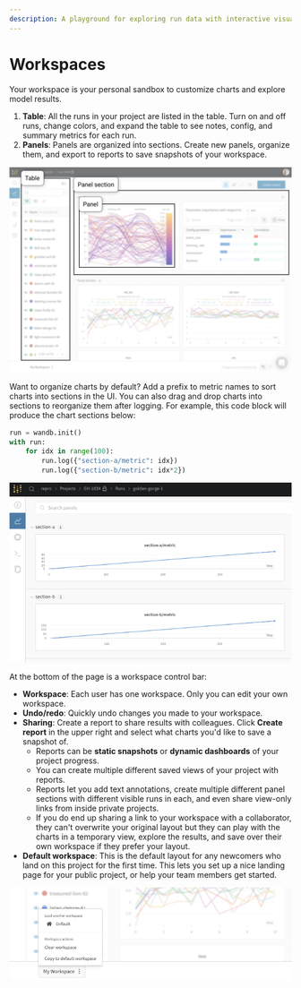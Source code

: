 ```yaml
---
description: A playground for exploring run data with interactive visualizations
---
```


# Workspaces

Your workspace is your personal sandbox to customize charts and explore model results.

1. **Table**: All the runs in your project are listed in the table. Turn on and off runs, change colors, and expand the table to see notes, config, and summary metrics for each run.
2. **Panels**: Panels are organized into sections. Create new panels, organize them, and export to reports to save snapshots of your workspace.

![](<../../../.gitbook/assets/workspace table and panels.png>)

Want to organize charts by default? Add a prefix to metric names to sort charts into sections in the UI. You can also drag and drop charts into sections to reorganize them after logging. For example, this code block will produce the chart sections below:

```python
run = wandb.init()
with run:
    for idx in range(100):
        run.log({"section-a/metric": idx})
        run.log({"section-b/metric": idx*2})
```

![](<../../../.gitbook/assets/image (104).png>)

At the bottom of the page is a workspace control bar:

- **Workspace**: Each user has one workspace. Only you can edit your own workspace.
- **Undo/redo**: Quickly undo changes you made to your workspace.
- **Sharing**: Create a report to share results with colleagues. Click **Create report** in the upper right and select what charts you'd like to save a snapshot of.
  - Reports can be **static snapshots** or **dynamic dashboards** of your project progress.
  - You can create multiple different saved views of your project with reports.
  - Reports let you add text annotations, create multiple different panel sections with different visible runs in each, and even share view-only links from inside private projects.
  - If you do end up sharing a link to your workspace with a collaborator, they can't overwrite your original layout but they can play with the charts in a temporary view, explore the results, and save over their own workspace if they prefer your layout.
- **Default workspace**: This is the default layout for any newcomers who land on this project for the first time. This lets you set up a nice landing page for your public project, or help your team members get started.

![](<../../../.gitbook/assets/workspace bar2.png>)
